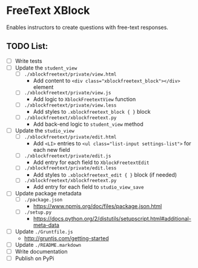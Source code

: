 # FreeText XBlock
Enables instructors to create questions with free-text responses.

## TODO List:
- [ ] Write tests
- [ ] Update the `student_view`
    - [ ] `./xblockfreetext/private/view.html`
        - Add content to `<div class="xblockfreetext_block"></div>` element
    - [ ] `./xblockfreetext/private/view.js`
        - Add logic to `XblockFreetextView` function
    - [ ] `./xblockfreetext/private/view.less`
        - Add styles to `.xblockfreetext_block { }` block
    - [ ] `./xblockfreetext/xblockfreetext.py`
        - Add back-end logic to `student_view` method
- [ ] Update the `studio_view`
    - [ ] `./xblockfreetext/private/edit.html`
        - Add `<LI>` entries to `<ul class="list-input settings-list">` for each new field
    - [ ] `./xblockfreetext/private/edit.js`
        - Add entry for each field to `XblockFreetextEdit`
    - [ ] `./xblockfreetext/private/edit.less`
        - Add styles to `.xblockfreetext_edit { }` block (if needed)
    - [ ] `./xblockfreetext/xblockfreetext.py`
        - Add entry for each field to `studio_view_save`
- [ ] Update package metadata
    - [ ] `./package.json`
        - https://www.npmjs.org/doc/files/package.json.html
    - [ ] `./setup.py`
        - https://docs.python.org/2/distutils/setupscript.html#additional-meta-data
- [ ] Update `./Gruntfile.js`
    - http://gruntjs.com/getting-started
- [ ] Update `./README.markdown`
- [ ] Write documentation
- [ ] Publish on PyPi
